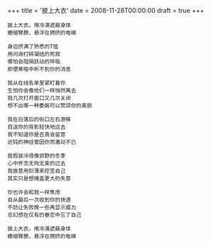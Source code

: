 +++
title = '披上大衣'
date = 2008-11-28T00:00:00
draft = true
+++

```text
披上大衣，用冷漠遮蔽身体
蜷缩臂膀，悬浮在拥挤的电梯

身边挤满了熟悉的T恤
用问询打碎凝结的死寂
哪怕会阻隔跃动的呼吸
即便寒暄中听不到你的消息

我从在线名单里紧盯着你
生怕你会像他们一样悄然离去
我几次打开窗口又几次关闭
想不出哪一种委婉可以赞颂你的美丽

我在日落后的街口左右游移
目送你的背影轻快地远去
我不知道你是否真会留意
迟钝的神经曾因你而激动不已

我假装冷得像郊野的冬季
心中怀念无拘无束的过去
我故意用刻薄来挖苦自己
其实只是想掩盖更大的失意

你也许会和我一样焦虑
自从最后一次收到你的快递
不妨让失败晚一些再显示威力
总幻想在仅有的眷恋中忘了自己

披上大衣，用冷漠遮蔽身体
蜷缩臂膀，悬浮在拥挤的电梯
```
